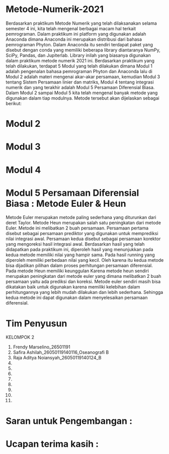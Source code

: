 # Metode-Numerik-2021
Berdasarkan praktikum Metode Numerik yang telah dilaksanakan selama semester 4 ini, kita telah mengenal berbagai macam hal terkait pemrograman. Dalam praktikum ini platform yang digunakan adalah Anaconda dimana Anaconda ini merupakan distribusi dari bahasa pemrograman Phyton. Dalam Anaconda itu sendiri terdapat paket yang disebut dengan conda yang memiliki beberapa library diantaranya NumPy, SciPy, Pandas, dan Jupiterlab. Library inilah yang biasanya digunakan dalam praktikum metode numerik 2021 ini. Berdasarkan  praktikum yang telah dilakukan, terdapat 5 Modul yang telah dilakukan dimana Modul 1 adalah pengenalan bahasa pemrograman Phyton dan Anaconda lalu di Modul 2 adalah materi mengenai akar-akar persamaan, kemudian Modul 3 tentang Sistem Persamaan linier dan matriks, Modul 4 tentang integrasi numerik dan yang terakhir adalah Modul 5 Persamaan Diferensial Biasa. Dalam Modul 2 sampai Modul 5 kita telah mengenal banyak metode yang digunakan dalam tiap modulnya. Metode tersebut akan dijelaskan sebagai berikut:
# Modul 2
# Modul 3
# Modul 4
# Modul 5 Persamaan Diferensial Biasa : Metode Euler & Heun
Metode Euler merupakan metode paling sederhana yang diturunkan dari deret Taylor. Metode Heun merupakan salah satu peningkatan dari metode Euler. Metode ini melibatkan 2 buah persamaan. Persamaan pertama disebut sebagai persamaan prediktor yang digunakan untuk memprediksi nilai integrasi awal. Persamaan kedua disebut sebagai persamaan korektor yang mengoreksi hasil integrasi awal. Berdasarkan hasil yang telah didapatkan pada praktikum ini, diperoleh hasil yang menunjukkan pada kedua metode memiliki nilai yang hampir sama. Pada hasil running yang diperoleh memiliki perbedaan nilai yang kecil. Oleh karena itu kedua metode bisa dijadikan pilihan dalam proses perhitungan persamaan diferensial. Pada metode Heun memiliki keunggulan Karena metode heun sendiri merupakan peningkatan dari metode euler yang dimana melibatkan 2 buah persamaan yaitu ada prediksi dan koreksi. Metode euler sendiri masih bisa dikatakan baik untuk digunakan karena memiliki kelebihan dalam perhitungannya yang lebih mudah dilakukan dan lebih sederhana. Sehingga kedua metode ini dapat digunakan dalam menyelesaikan persamaan diferensial.


# Tim Penyusun 
KELOMPOK 2 
1. Frendy Marselino_26501191
2. Safira Ashilah_26050119140116_Oseanografi B
3. Raja Aditya Noiansyah_26050119140124_B
4. 
5. 
6. 
7. 
8. 
9. 
10. 
11. 

# Saran untuk Pengembangan :
# Ucapan terima kasih :
